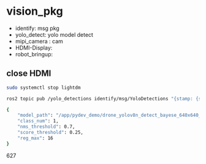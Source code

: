 # vision_pkg

- identify:  msg pkg
- yolo_detect: yolo model detect 
- mipi_camera : cam
- HDMI-Display: 
- robot_bringup: 

## close HDMI 
``` bash
sudo systemctl stop lightdm
```

```bash
ros2 topic pub /yolo_detections identify/msg/YoloDetections "{stamp: {sec: 123, nanosec: 456}, detections: [{target_name: 'person', confidence: 0.92, cx: 100, cy: 120, image_height: 480, image_width: 640, x_min: 80, y_min: 100, x_max: 120, y_max: 140}]}"

```

```bash
{
	"model_path": "/app/pydev_demo/drone_yolov8n_detect_bayese_640x640_nv12/drone_yolov8n_detect_bayese_640x640_nv12_modified.bin",
	"class_num": 1,
	"nms_threshold": 0.7,
	"score_threshold": 0.25,
	"reg_max": 16
}
```

627